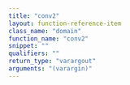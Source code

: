 ```yaml
---
title: "conv2"
layout: function-reference-item
class_name: "domain"
function_name: "conv2"
snippet: ""
qualifiers: ""
return_type: "varargout"
arguments: "(varargin)"
---
```


<pre class="help-text"></pre>